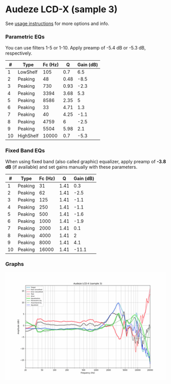 # Audeze LCD-X (sample 3)
See [usage instructions](https://github.com/jaakkopasanen/AutoEq#usage) for more options and info.

### Parametric EQs
You can use filters 1-5 or 1-10. Apply preamp of -5.4 dB or -5.3 dB, respectively.

|   # | Type      |   Fc (Hz) |    Q |   Gain (dB) |
|-----|-----------|-----------|------|-------------|
|   1 | LowShelf  |       105 | 0.7  |         6.5 |
|   2 | Peaking   |        48 | 0.48 |        -8.5 |
|   3 | Peaking   |       730 | 0.93 |        -2.3 |
|   4 | Peaking   |      3394 | 3.68 |         5.3 |
|   5 | Peaking   |      8586 | 2.35 |         5   |
|   6 | Peaking   |        33 | 4.71 |         1.3 |
|   7 | Peaking   |        40 | 4.25 |        -1.1 |
|   8 | Peaking   |      4759 | 6    |        -2.5 |
|   9 | Peaking   |      5504 | 5.98 |         2.1 |
|  10 | HighShelf |     10000 | 0.7  |        -5.3 |

### Fixed Band EQs
When using fixed band (also called graphic) equalizer, apply preamp of **-3.8 dB** (if available) and set gains manually with these parameters.

|   # | Type    |   Fc (Hz) |    Q |   Gain (dB) |
|-----|---------|-----------|------|-------------|
|   1 | Peaking |        31 | 1.41 |         0.3 |
|   2 | Peaking |        62 | 1.41 |        -2.5 |
|   3 | Peaking |       125 | 1.41 |        -1.1 |
|   4 | Peaking |       250 | 1.41 |        -1.1 |
|   5 | Peaking |       500 | 1.41 |        -1.6 |
|   6 | Peaking |      1000 | 1.41 |        -1.9 |
|   7 | Peaking |      2000 | 1.41 |         0.1 |
|   8 | Peaking |      4000 | 1.41 |         2   |
|   9 | Peaking |      8000 | 1.41 |         4.1 |
|  10 | Peaking |     16000 | 1.41 |       -11.1 |

### Graphs
![](./Audeze%20LCD-X%20(sample%203).png)
